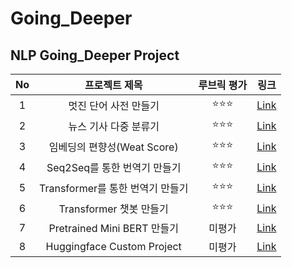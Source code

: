 # Going_Deeper

## NLP Going_Deeper Project
  
|No|프로젝트 제목|루브릭 평가|링크|
|:---:|:---:|:---:|:---:|
|1|멋진 단어 사전 만들기|:star::star::star:|[Link](https://github.com/leee-SeungHyeon/Going_Deeper/blob/main/%5BGN_01%5D_Creating%20Language%20Dictionary.ipynb)|
|2|뉴스 기사 다중 분류기|:star::star::star:|[Link](https://github.com/leee-SeungHyeon/Going_Deeper/blob/main/%5BGN_02%5D_News_Classification.ipynb)|
|3|임베딩의 편향성(Weat Score)|:star::star::star:|[Link](https://github.com/leee-SeungHyeon/Going_Deeper/blob/main/%5BGN_03%5D_Embedding%20WEAT.ipynb)|
|4|Seq2Seq를 통한 번역기 만들기|:star::star::star:|[Link](https://github.com/leee-SeungHyeon/Going_Deeper/blob/main/%5BGN_04%5D_seq2seq%20translate.ipynb)|
|5|Transformer를 통한 번역기 만들기|:star::star::star:|[Link](https://github.com/leee-SeungHyeon/Going_Deeper/blob/main/%5BGN_05%5D_transformer%20translate.ipynb)|
|6|Transformer 챗봇 만들기|:star::star::star:|[Link](https://github.com/leee-SeungHyeon/Going_Deeper/blob/main/%5BGN_06%5D_Transformer_Chatbot.ipynb)|
|7|Pretrained Mini BERT 만들기|미평가|[Link](https://github.com/leee-SeungHyeon/Going_Deeper/blob/main/%5BGN_07%5D_Pretrained_Mini_BERT.ipynb)|
|8|Huggingface Custom Project|미평가|[Link](https://github.com/leee-SeungHyeon/Going_Deeper/blob/main/%5BGN_08%5D_Huggingface_Custom_Project.ipynb)|
